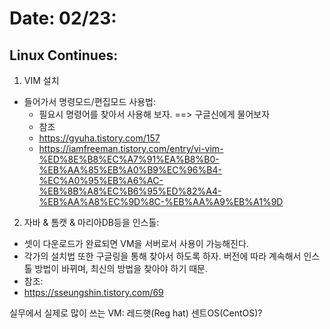 # Date: 02/23:
  

## Linux Continues:  
1. VIM 설치
  * 들어가서 명령모드/편집모드 사용법:
    * 필요시 명령어를 찾아서 사용해 보자. ==> 구글신에게 물어보자
    * 참조
    * https://gyuha.tistory.com/157  
    * https://iamfreeman.tistory.com/entry/vi-vim-%ED%8E%B8%EC%A7%91%EA%B8%B0-%EB%AA%85%EB%A0%B9%EC%96%B4-%EC%A0%95%EB%A6%AC-%EB%8B%A8%EC%B6%95%ED%82%A4-%EB%AA%A8%EC%9D%8C-%EB%AA%A9%EB%A1%9D  
    
2. 자바 & 톰캣 & 마리아DB등을 인스톨:  
  * 셋이 다운로드가 완료되면 VM을 서버로서 사용이 가능해진다.  
  * 각가의 설치법 또한 구글링을 통해 찾아서 하도록 하자. 버전에 따라 계속해서 인스톨 방법이 바뀌며, 최신의 방법을 찾아야 하기 때문.  
  * 참조:  
  * https://sseungshin.tistory.com/69  

실무에서 실제로 많이 쓰는 VM: 레드햇(Reg hat) 센트OS(CentOS)?
